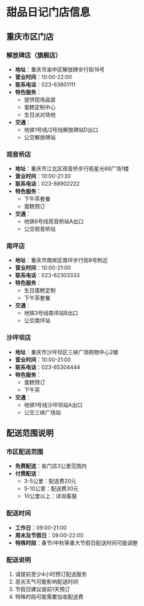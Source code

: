 # 甜品日记门店信息

## 重庆市区门店

### 解放碑店（旗舰店）
- **地址**：重庆市渝中区解放碑步行街18号
- **营业时间**：10:00-22:00
- **联系电话**：023-63801111
- **特色服务**：
  * 提供现场品尝
  * 蛋糕定制中心
  * 生日派对场地
- **交通**：
  * 地铁1号线/2号线解放碑站D出口
  * 公交解放碑站

### 观音桥店
- **地址**：重庆市江北区观音桥步行街星光68广场1楼
- **营业时间**：10:00-21:30
- **联系电话**：023-88902222
- **特色服务**：
  * 下午茶套餐
  * 蛋糕预订
- **交通**：
  * 地铁6号线观音桥站A出口
  * 公交观音桥站

### 南坪店
- **地址**：重庆市南岸区南坪步行街8号附近
- **营业时间**：10:00-21:00
- **联系电话**：023-62303333
- **特色服务**：
  * 生日蛋糕定制
  * 下午茶套餐
- **交通**：
  * 地铁3号线南坪站B出口
  * 公交南坪站

### 沙坪坝店
- **地址**：重庆市沙坪坝区三峡广场购物中心2楼
- **营业时间**：10:00-21:00
- **联系电话**：023-65304444
- **特色服务**：
  * 蛋糕预订
  * 下午茶
- **交通**：
  * 地铁1号线沙坪坝站A出口
  * 公交三峡广场站

## 配送范围说明

### 市区配送范围
- **免费配送**：各门店3公里范围内
- **付费配送**：
  * 3-5公里：配送费20元
  * 5-10公里：配送费30元
  * 10公里以上：详询客服

### 配送时间
- **工作日**：09:00-21:00
- **周末及节假日**：09:00-22:00
- **特殊时段**：春节/中秋等重大节假日配送时间可能调整

### 配送说明
1. 请提前至少4小时预订配送服务
2. 恶劣天气可能影响配送时间
3. 节假日建议提前1天预订
4. 特殊时段可能需要加收配送费 